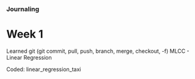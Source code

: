 ### Journaling 

# Week 1

Learned git (git commit, pull, push, branch, merge, checkout, -f) 
MLCC - Linear Regression

Coded:
linear_regression_taxi





